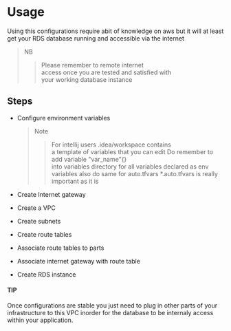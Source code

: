 # Usage
Using this configurations require abit of knowledge on aws but it will
at least get your RDS database running and accessible via the internet
> NB
>> Please remember to remote internet  
>> access once you are tested and satisfied with  
>> your working database instance


## Steps
- Configure environment variables 
  > Note
  >> For intellij users .idea/workspace contains  
  >> a template of variables that you can edit 
  >> Do remember to add variable "var_name"{}  
  >> into variables directory for all variables
  >> declared as env variables
  >> also do same for auto.tfvars
  >> *.auto.tfvars is really important as it is

- Create Internet gateway
- Create a VPC
- Create subnets
- Create route tables
- Associate route tables to parts
- Associate internet gateway with route table
- Create RDS instance


#### TIP
Once configurations are stable you just need to plug in other parts
of your infrastructure to this VPC inorder for the database to be internaly 
access within your application. 